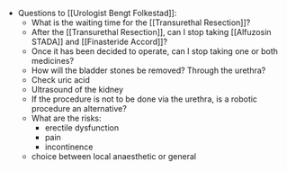- Questions to [[Urologist Bengt Folkestad]]:
    - What is the waiting time for the [[Transurethal Resection]]?
    - After the [[Transurethal Resection]], can I stop taking [[Alfuzosin STADA]] and [[Finasteride Accord]]?
    - Once it has been decided to operate, can I stop taking one or both medicines?
    - How will the bladder stones be removed? Through the urethra?
    - Check uric acid
    - Ultrasound of the kidney
    - If the procedure is not to be done via the urethra, is a robotic procedure an alternative?
    - What are the risks:
        - erectile dysfunction
        - pain
        - incontinence
    - choice between local anaesthetic or general
